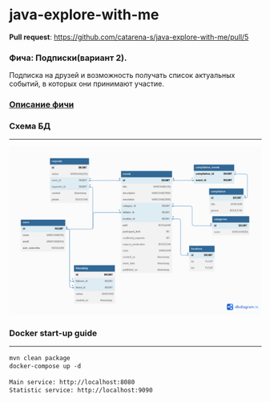 # java-explore-with-me

**Pull request**: https://github.com/catarena-s/java-explore-with-me/pull/5
### Фича: Подписки(вариант 2).
Подписка на друзей и возможность получать список актуальных событий, в которых они принимают участие.

### [Описание фичи](ewm-service/FollowFriend.md)

### Схема БД
___
![](ewm-service/doc/DB.png)

### Docker start-up guide
___
    mvn clean package
    docker-compose up -d

    Main service: http://localhost:8080
    Statistic service: http://localhost:9090
